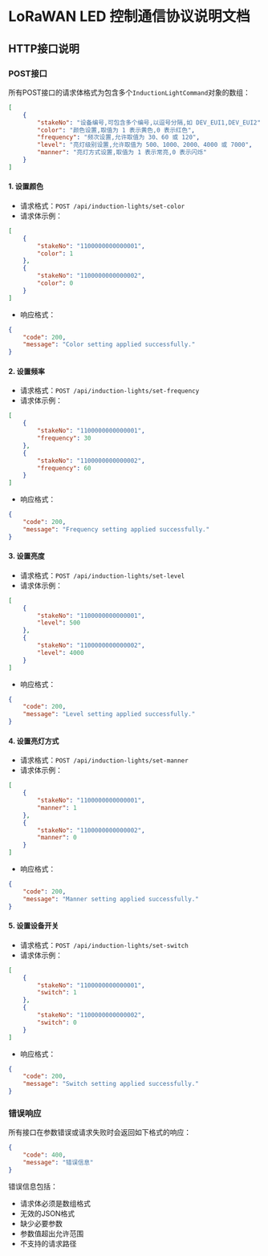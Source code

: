 # LoRaWAN LED 控制通信协议说明文档

## HTTP接口说明

### POST接口

所有POST接口的请求体格式为包含多个`InductionLightCommand`对象的数组：

```json
[
    {
        "stakeNo": "设备编号,可包含多个编号,以逗号分隔,如 DEV_EUI1,DEV_EUI2",
        "color": "颜色设置,取值为 1 表示黄色,0 表示红色",
        "frequency": "频次设置,允许取值为 30、60 或 120",
        "level": "亮灯级别设置,允许取值为 500、1000、2000、4000 或 7000",
        "manner": "亮灯方式设置,取值为 1 表示常亮,0 表示闪烁"
    }
]
```

#### 1. 设置颜色
- 请求格式：`POST /api/induction-lights/set-color`
- 请求体示例：
```json
[
    {
        "stakeNo": "1100000000000001",
        "color": 1
    },
    {
        "stakeNo": "1100000000000002",
        "color": 0
    }
]
```
- 响应格式：
```json
{
    "code": 200,
    "message": "Color setting applied successfully."
}
```

#### 2. 设置频率
- 请求格式：`POST /api/induction-lights/set-frequency`
- 请求体示例：
```json
[
    {
        "stakeNo": "1100000000000001",
        "frequency": 30
    },
    {
        "stakeNo": "1100000000000002",
        "frequency": 60
    }
]
```
- 响应格式：
```json
{
    "code": 200,
    "message": "Frequency setting applied successfully."
}
```

#### 3. 设置亮度
- 请求格式：`POST /api/induction-lights/set-level`
- 请求体示例：
```json
[
    {
        "stakeNo": "1100000000000001",
        "level": 500
    },
    {
        "stakeNo": "1100000000000002",
        "level": 4000
    }
]
```
- 响应格式：
```json
{
    "code": 200,
    "message": "Level setting applied successfully."
}
```

#### 4. 设置亮灯方式
- 请求格式：`POST /api/induction-lights/set-manner`
- 请求体示例：
```json
[
    {
        "stakeNo": "1100000000000001",
        "manner": 1
    },
    {
        "stakeNo": "1100000000000002",
        "manner": 0
    }
]
```
- 响应格式：
```json
{
    "code": 200,
    "message": "Manner setting applied successfully."
}
```

#### 5. 设置设备开关
- 请求格式：`POST /api/induction-lights/set-switch`
- 请求体示例：
```json
[
    {
        "stakeNo": "1100000000000001",
        "switch": 1
    },
    {
        "stakeNo": "1100000000000002",
        "switch": 0
    }
]
```
- 响应格式：
```json
{
    "code": 200,
    "message": "Switch setting applied successfully."
}
```

### 错误响应
所有接口在参数错误或请求失败时会返回如下格式的响应：
```json
{
    "code": 400,
    "message": "错误信息"
}
```

错误信息包括：
- 请求体必须是数组格式
- 无效的JSON格式
- 缺少必要参数
- 参数值超出允许范围
- 不支持的请求路径 